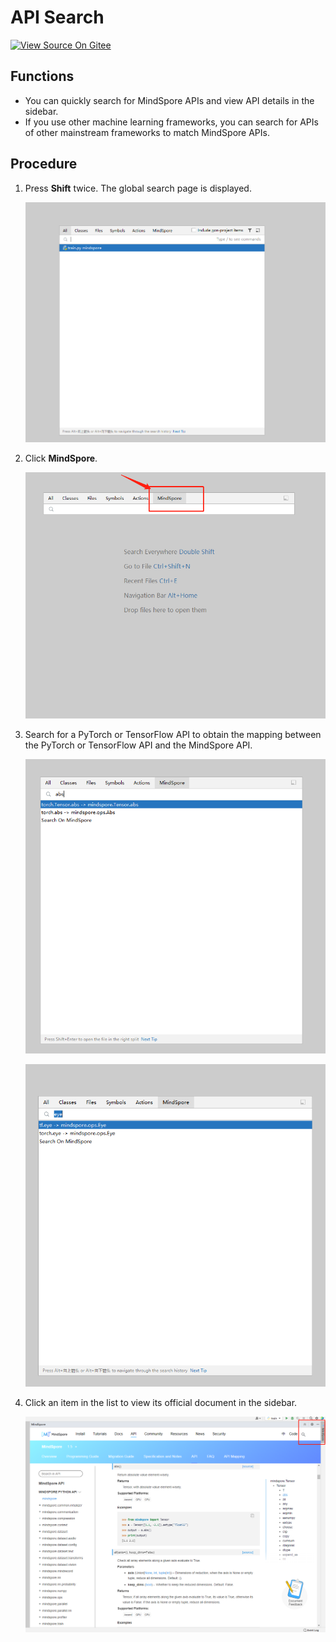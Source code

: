 # API Search

[![View Source On Gitee](https://mindspore-website.obs.cn-north-4.myhuaweicloud.com/website-images/r2.2/resource/_static/logo_source_en.svg)](https://gitee.com/mindspore/docs/blob/r2.2/docs/devtoolkit/docs/source_en/api_search.md)

## Functions

* You can quickly search for MindSpore APIs and view API details in the sidebar.
* If you use other machine learning frameworks, you can search for APIs of other mainstream frameworks to match MindSpore APIs.

## Procedure

1. Press **Shift** twice. The global search page is displayed.

   ![img](images/clip_image060.jpg)

2. Click **MindSpore**.

   ![img](images/clip_image062.jpg)

3. Search for a PyTorch or TensorFlow API to obtain the mapping between the PyTorch or TensorFlow API and the MindSpore API.

   ![img](images/clip_image064.jpg)

   ![img](images/clip_image066.jpg)

4. Click an item in the list to view its official document in the sidebar.

   ![img](images/clip_image068.jpg)
